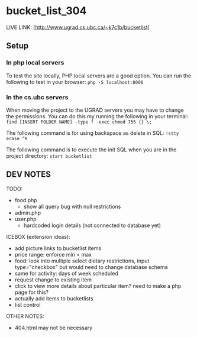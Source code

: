 # bucket_list_304

LIVE LINK:
[http://www.ugrad.cs.ubc.ca/~k7c1b/bucketlist]

## Setup
### In php local servers
To test the site locally, PHP local servers are a good option.
You can run the following to test in your browser:
`php -S localhost:8000`

### In the cs.ubc servers

When moving the project to the UGRAD servers you may have to change the permissions. You can do this my running the following in your terminal:
`find [INSERT FOLDER NAME] -type f -exec chmod 755 {} \;`

The following command is for using backspace as delete in SQL:
`!stty erase ^H`

The following command is to execute the init SQL when you are in the project directory:
`start bucketlist`

## DEV NOTES
TODO:
- food.php
    - show all query bug with null restrictions
- admin.php
- user.php
    - hardcoded login details (not connected to database yet)

ICEBOX (extension ideas):
- add picture links to bucketlist items
- price range: enforce min < max
- food: look into multiple select dietary restrictions, input type="checkbox" but would need to change database schema
- same for activity: days of week scheduled
- request change to existing item
- click to view more details about particular item? need to make a php page for this?
- actually add items to bucketlists
- list control

    
OTHER NOTES: 
- 404.html may not be necessary